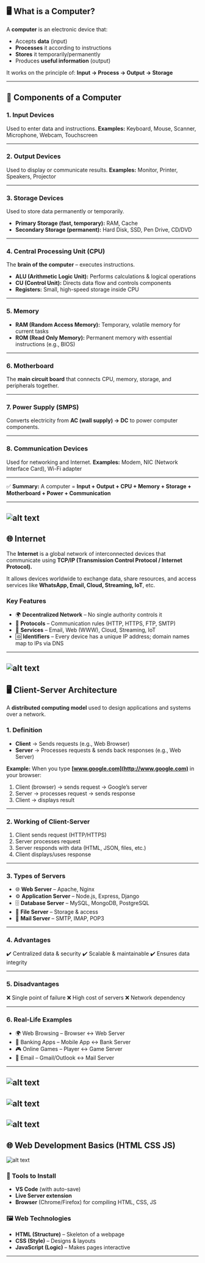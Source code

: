 
## 🖥️ What is a Computer?

A **computer** is an electronic device that:

* Accepts **data** (input)
* **Processes** it according to instructions
* **Stores** it temporarily/permanently
* Produces **useful information** (output)

It works on the principle of:
**Input → Process → Output → Storage**

---

## 🧩 Components of a Computer

### 1. Input Devices

Used to enter data and instructions.
**Examples:** Keyboard, Mouse, Scanner, Microphone, Webcam, Touchscreen

---

### 2. Output Devices

Used to display or communicate results.
**Examples:** Monitor, Printer, Speakers, Projector

---

### 3. Storage Devices

Used to store data permanently or temporarily.

* **Primary Storage (fast, temporary):** RAM, Cache
* **Secondary Storage (permanent):** Hard Disk, SSD, Pen Drive, CD/DVD

---

### 4. Central Processing Unit (CPU)

The **brain of the computer** – executes instructions.

* **ALU (Arithmetic Logic Unit):** Performs calculations & logical operations
* **CU (Control Unit):** Directs data flow and controls components
* **Registers:** Small, high-speed storage inside CPU

---

### 5. Memory

* **RAM (Random Access Memory):** Temporary, volatile memory for current tasks
* **ROM (Read Only Memory):** Permanent memory with essential instructions (e.g., BIOS)

---

### 6. Motherboard

The **main circuit board** that connects CPU, memory, storage, and peripherals together.

---

### 7. Power Supply (SMPS)

Converts electricity from **AC (wall supply) → DC** to power computer components.

---

### 8. Communication Devices

Used for networking and Internet.
**Examples:** Modem, NIC (Network Interface Card), Wi-Fi adapter

---

✅ **Summary:**
A computer = **Input + Output + CPU + Memory + Storage + Motherboard + Power + Communication**

---
![alt text](image.png)
---

## 🌐 Internet

The **Internet** is a global network of interconnected devices that communicate using **TCP/IP (Transmission Control Protocol / Internet Protocol).**

It allows devices worldwide to exchange data, share resources, and access services like **WhatsApp, Email, Cloud, Streaming, IoT**, etc.

### Key Features

* 🌍 **Decentralized Network** – No single authority controls it
* 📡 **Protocols** – Communication rules (HTTP, HTTPS, FTP, SMTP)
* 💾 **Services** – Email, Web (WWW), Cloud, Streaming, IoT
* 🆔 **Identifiers** – Every device has a unique IP address; domain names map to IPs via DNS

---
![alt text](image-1.png)
---

## 🖥️ Client-Server Architecture

A **distributed computing model** used to design applications and systems over a network.

### 1. Definition

* **Client** → Sends requests (e.g., Web Browser)
* **Server** → Processes requests & sends back responses (e.g., Web Server)

**Example:**
When you type **[www.google.com](http://www.google.com)** in your browser:

1. Client (browser) → sends request → Google’s server
2. Server → processes request → sends response
3. Client → displays result

---

### 2. Working of Client-Server

1. Client sends request (HTTP/HTTPS)
2. Server processes request
3. Server responds with data (HTML, JSON, files, etc.)
4. Client displays/uses response

---

### 3. Types of Servers

* 🌐 **Web Server** – Apache, Nginx
* ⚙️ **Application Server** – Node.js, Express, Django
* 🗄️ **Database Server** – MySQL, MongoDB, PostgreSQL
* 📂 **File Server** – Storage & access
* 📧 **Mail Server** – SMTP, IMAP, POP3

---

### 4. Advantages

✔️ Centralized data & security
✔️ Scalable & maintainable
✔️ Ensures data integrity

---

### 5. Disadvantages

❌ Single point of failure
❌ High cost of servers
❌ Network dependency

---

### 6. Real-Life Examples

* 🌍 Web Browsing – Browser ↔ Web Server
* 🏦 Banking Apps – Mobile App ↔ Bank Server
* 🎮 Online Games – Player ↔ Game Server
* 📧 Email – Gmail/Outlook ↔ Mail Server

---
![alt text](image-2.png)
---
![alt text](image-3.png)
---
![alt text](image-4.png)
---

## 🌐 Web Development Basics (HTML CSS JS)
![alt text](image-5.png)

### 🔧 Tools to Install

* **VS Code** (with auto-save)
* **Live Server extension**
* **Browser** (Chrome/Firefox) for compiling HTML, CSS, JS

### 🖼️ Web Technologies

* **HTML (Structure)** – Skeleton of a webpage
* **CSS (Style)** – Designs & layouts
* **JavaScript (Logic)** – Makes pages interactive

---